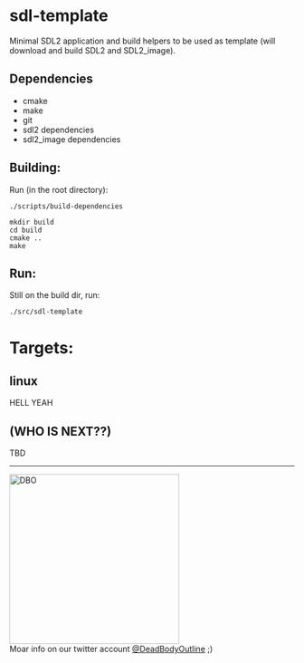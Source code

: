 sdl-template
=====================
Minimal SDL2 application and build helpers to be used as template (will download and build SDL2 and SDL2_image).

Dependencies
---------------------
- cmake
- make
- git
- sdl2 dependencies
- sdl2_image dependencies

Building:
---------------------
Run (in the root directory):

```
./scripts/build-dependencies

mkdir build
cd build
cmake ..
make
```

Run:
---------------------
Still on the build dir, run:

```
./src/sdl-template
```

Targets:
====================
linux
---------------------
HELL YEAH

(WHO IS NEXT??)
---------------------
TBD

---------------------
[<img src="https://deadbodyoutline.com/images/dbo.png" width="300" title="DBO">](https://deadbodyoutline.com)  
Moar info on our twitter account [@DeadBodyOutline](https://twitter.com/DeadBodyOutline) ;)
